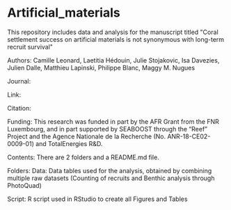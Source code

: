 # Artificial_materials
This repository includes data and analysis for the manuscript titled "Coral settlement success on artificial materials is not synonymous with long-term recruit survival"

Authors: Camille Leonard, Laetitia Hédouin, Julie Stojakovic, Isa Davezies, Julien Dalle, Matthieu Lapinski, Philippe Blanc, Maggy M. Nugues

Journal: 

Link:

Citation:

Funding: This research was funded in part by the AFR Grant from the FNR Luxembourg, and in part supported by SEABOOST through the “Reef” Project and the Agence Nationale de la Recherche (No. ANR-18-CE02-0009-01) and TotalEnergies R&D.

Contents: There are 2 folders and a README.md file.

Folders: Data: Data tables used for the analysis, obtained by combining multiple raw datasets (Counting of recruits and Benthic analysis through PhotoQuad)

Script: R script used in RStudio to create all Figures and Tables
